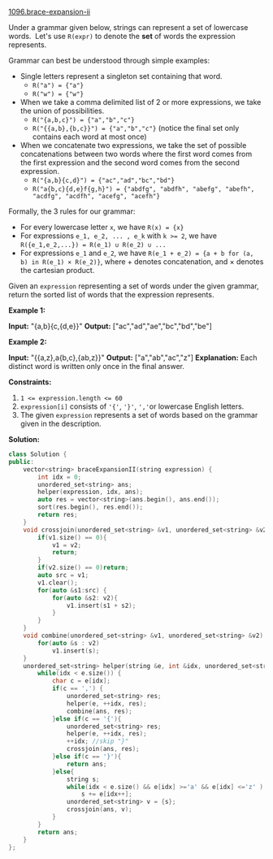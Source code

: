 [1096.brace-expansion-ii](https://leetcode.com/problems/brace-expansion-ii/)  

Under a grammar given below, strings can represent a set of lowercase words.  Let's use `R(expr)` to denote the **set** of words the expression represents.

Grammar can best be understood through simple examples:

*   Single letters represent a singleton set containing that word.
    *   `R("a") = {"a"}`
    *   `R("w") = {"w"}`
*   When we take a comma delimited list of 2 or more expressions, we take the union of possibilities.
    *   `R("{a,b,c}") = {"a","b","c"}`
    *   `R("{{a,b},{b,c}}") = {"a","b","c"}` (notice the final set only contains each word at most once)
*   When we concatenate two expressions, we take the set of possible concatenations between two words where the first word comes from the first expression and the second word comes from the second expression.
    *   `R("{a,b}{c,d}") = {"ac","ad","bc","bd"}`
    *   `R("a{b,c}{d,e}f{g,h}") = {"abdfg", "abdfh", "abefg", "abefh", "acdfg", "acdfh", "acefg", "acefh"}`

Formally, the 3 rules for our grammar:

*   For every lowercase letter `x`, we have `R(x) = {x}`
*   For expressions `e_1, e_2, ... , e_k` with `k >= 2`, we have `R({e_1,e_2,...}) = R(e_1) ∪ R(e_2) ∪ ...`
*   For expressions `e_1` and `e_2`, we have `R(e_1 + e_2) = {a + b for (a, b) in R(e_1) × R(e_2)}`, where + denotes concatenation, and × denotes the cartesian product.

Given an `expression` representing a set of words under the given grammar, return the sorted list of words that the expression represents.

**Example 1:**

**Input:** "{a,b}{c,{d,e}}"
**Output:** \["ac","ad","ae","bc","bd","be"\]

**Example 2:**

**Input:** "{{a,z},a{b,c},{ab,z}}"
**Output:** \["a","ab","ac","z"\]
**Explanation:** Each distinct word is written only once in the final answer.

**Constraints:**

1.  `1 <= expression.length <= 60`
2.  `expression[i]` consists of `'{'`, `'}'`, `','`or lowercase English letters.
3.  The given `expression` represents a set of words based on the grammar given in the description.  



**Solution:**  

```cpp
class Solution {
public:
    vector<string> braceExpansionII(string expression) {
        int idx = 0;
        unordered_set<string> ans;
        helper(expression, idx, ans);
        auto res = vector<string>(ans.begin(), ans.end());
        sort(res.begin(), res.end());
        return res;
    }
    void crossjoin(unordered_set<string> &v1, unordered_set<string> &v2) {
        if(v1.size() == 0){
            v1 = v2;
            return;
        }
        if(v2.size() == 0)return;
        auto src = v1;
        v1.clear();
        for(auto &s1:src) {
            for(auto &s2: v2){
                v1.insert(s1 + s2);
            }
        }
    }
    void combine(unordered_set<string> &v1, unordered_set<string> &v2) {
        for(auto &s : v2)
            v1.insert(s);
    }
    unordered_set<string> helper(string &e, int &idx, unordered_set<string> &ans) {
        while(idx < e.size()) {
            char c = e[idx];
            if(c == ',') {
                unordered_set<string> res;
                helper(e, ++idx, res);
                combine(ans, res);
            }else if(c == '{'){
                unordered_set<string> res;
                helper(e, ++idx, res);
                ++idx; //skip "}"
                crossjoin(ans, res);
            }else if(c == '}'){
                return ans;
            }else{
                string s;
                while(idx < e.size() && e[idx] >='a' && e[idx] <='z' )
                    s += e[idx++];
                unordered_set<string> v = {s};
                crossjoin(ans, v);
            }
        }
        return ans;
    }
};
```
      